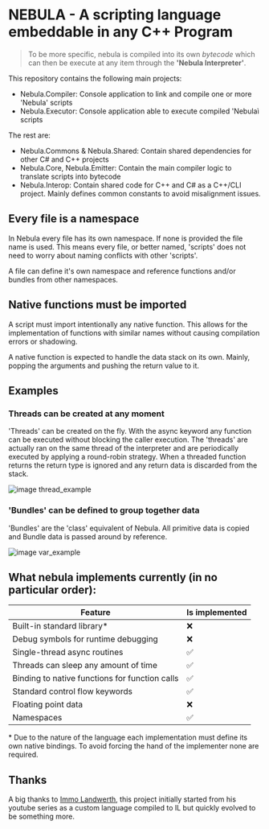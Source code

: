 
# NEBULA - A **scripting** language embeddable in any C++ Program

> To be more specific, nebula is compiled into its own *bytecode* which can then be execute at any item through the __'Nebula Interpreter'__.

This repository contains the following main projects:
- Nebula.Compiler: Console application to link and compile one or more 'Nebula' scripts
- Nebula.Executor: Console application able to execute compiled 'Nebulaì scripts

The rest are:
- Nebula.Commons & Nebula.Shared: Contain shared dependencies for other C# and C++ projects
- Nebula.Core, Nebula.Emitter: Contain the main compiler logic to translate scripts into bytecode
- Nebula.Interop: Contain shared code for C++ and C# as a C++/CLI project. Mainly defines common constants to avoid misalignment issues.

## Every file is a namespace
In Nebula every file has its own namespace. If none is provided the file name is used. This means every file, or better named, 'scripts' does not need to worry about naming
conflicts with other 'scripts'.

A file can define it's own namespace and reference functions and/or bundles from other namespaces.

## Native functions must be imported
A script must import intentionally any native function. This allows for the implementation of functions with similar names without causing compilation errors or shadowing.

A native function is expected to handle the data stack on its own. Mainly, popping the arguments and pushing the return value to it.

## Examples

### Threads can be created at any moment
'Threads' can be created on the fly. With the async keyword any function can be executed without blocking the caller execution.
The 'threads' are actually ran on the same thread of the interpreter and are periodically executed by applying a round-robin strategy.
When a threaded function returns the return type is ignored and any return data is discarded from the stack.

![image thread_example](https://RealPlanet.github.io/assets/ref/nebula/example_async.png)
### 'Bundles' can be defined to group together data

'Bundles' are the 'class' equivalent of Nebula. All primitive data is copied and Bundle data is passed around by reference.

![image var_example](https://RealPlanet.github.io/assets/ref/nebula/example_structs.png)

## What nebula implements currently (in no particular order):

| Feature                                              | Is implemented   |
| -----------                                          |---------         |
| Built-in standard library*                           | ❌               |
| Debug symbols for runtime debugging                  | ❌               |
| Single-thread async routines                         | ✅               |
| Threads can sleep any amount of time                 | ✅               |
| Binding to native functions for function calls       | ✅               |
| Standard control flow keywords                       | ✅               |
| Floating point data                                  | ❌               |
| Namespaces                                           | ✅               |

\* Due to the nature of the language each implementation must define its own native bindings.
To avoid forcing the hand of the implementer none are required.

## Thanks
A big thanks to [Immo Landwerth](https://www.youtube.com/@ImmoLandwerth), this project initially started from his youtube series as a custom language compiled to IL
but quickly evolved to be something more.